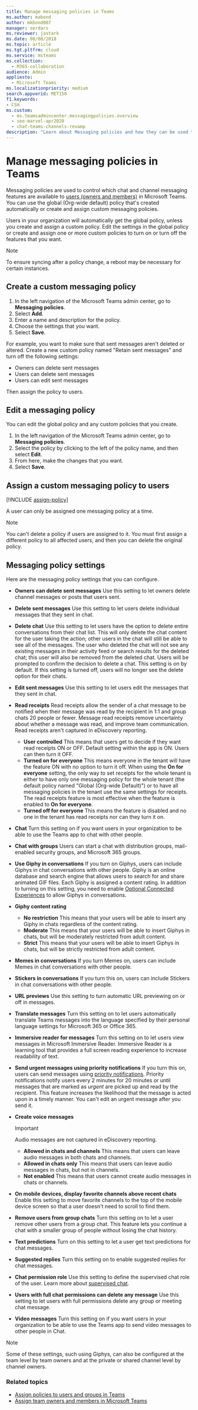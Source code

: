 ```yaml
---
title: Manage messaging policies in Teams
ms.author: mabond
author: mkbond007
manager: serdars
ms.reviewer: jastark
ms.date: 08/08/2018
ms.topic: article
ms.tgt.pltfrm: cloud
ms.service: msteams
ms.collection: 
  - M365-collaboration
audience: Admin
appliesto: 
  - Microsoft Teams
ms.localizationpriority: medium
search.appverid: MET150
f1.keywords:
- CSH
ms.custom: 
  - ms.teamsadmincenter.messagingpolicies.overview
  - seo-marvel-apr2020
  - chat-teams-channels-revamp
description: "Learn about Messaging policies and how they can be used to control chat messaging in Teams."
---
```


# Manage messaging policies in Teams

<!--- Add zone marker here--->

Messaging policies are used to control which chat and channel messaging features are available to [users (owners and members)](assign-roles-permissions.md) in Microsoft Teams. You can use the global (Org-wide default) policy that's created automatically or create and assign custom messaging policies.

Users in your organization will automatically get the global policy, unless you create and assign a custom policy. Edit the settings in the global policy or create and assign one or more custom policies to turn on or turn off the features that you want.

> [!NOTE]
> To ensure syncing after a policy change, a reboot may be necessary for certain instances. 

## Create a custom messaging policy

1. In the left navigation of the Microsoft Teams admin center, go to **Messaging policies**.
2. Select **Add**.
3. Enter a name and description for the policy.
4. Choose the settings that you want.
5. Select **Save**.

For example, you want to make sure that sent messages aren't deleted or altered. Create a new custom policy named "Retain sent messages" and turn off the following settings:

- Owners can delete sent messages
- Users can delete sent messages
- Users can edit sent messages

Then assign the policy to users.

## Edit a messaging policy

You can edit the global policy and any custom policies that you create.

1. In the left navigation of the Microsoft Teams admin center, go to **Messaging policies**.
2. Select the policy by clicking to the left of the policy name, and then select **Edit**.
3. From here, make the changes that you want.
4. Select **Save**.

## Assign a custom messaging policy to users

[!INCLUDE [assign-policy](includes/assign-policy.md)]

A user can only be assigned one messaging policy at a time.

> [!NOTE]
> You can't delete a policy if users are assigned to it. You must first assign a different policy to all affected users, and then you can delete the original policy.

<!--- End zone marker here--->

## Messaging policy settings

Here are the messaging policy settings that you can configure.

- **Owners can delete sent messages**  Use this setting to let owners delete channel messages or posts that users sent.
- **Delete sent messages** Use this setting to let users delete individual messages that they sent in chat.
- **Delete chat** Use this setting to let users have the option to delete entire conversations from their chat list. This will only delete the chat content for the user taking the action; other users in the chat will still be able to see all of the messages. The user who deleted the chat will not see any existing messages in their activity feed or search results for the deleted chat; this user will also be removed from the deleted chat. Users will be prompted to confirm the decision to delete a chat. This setting is on by default. If this setting is turned off, users will no longer see the delete option for their chats.
- **Edit sent messages** Use this setting to let users edit the messages that they sent in chat.
- **Read receipts** Read receipts allow the sender of a chat message to be notified when their message was read by the recipient in 1:1 and group chats 20 people or fewer. Message read receipts remove uncertainty about whether a message was read, and improve team communication. Read receipts aren't captured in eDiscovery reporting.  
  - **User controlled** This means that users get to decide if they want read receipts ON or OFF. Default setting within the app is ON. Users can then turn it OFF.
  - **Turned on for everyone** This means everyone in the tenant will have the feature ON with no option to turn it off. When using the **On for everyone** setting, the only way to set receipts for the whole tenant is either to have only one messaging policy for the whole tenant (the default policy named "Global (Org-wide Default)") or to have all messaging policies in the tenant use the same settings for receipts. The read receipts feature is most effective when the feature is enabled to **On for everyone**.
  - **Turned off for everyone** This means the feature is disabled and no one in the tenant has read receipts nor can they turn it on.
<a name="bkchat"> </a>

- **Chat**  Turn this setting on if you want users in your organization to be able to use the Teams app to chat with other people.
- **Chat with groups** Users can start a chat with distribution groups, mail-enabled security groups, and Microsoft 365 groups.
- **Use Giphy in conversations**  If you turn on Giphys, users can include Giphys in chat conversations with other people. Giphy is an online database and search engine that allows users to search for and share animated GIF files. Each Giphy is assigned a content rating. In addition to turning on this setting, you need to enable [Optional Connected Experiences](/deployoffice/privacy/manage-privacy-controls#policy-setting-for-optional-connected-experiences) to allow Giphys in conversations.
- **Giphy content rating**
  - **No restriction** This means that your users will be able to insert any Giphy in chats regardless of the content rating.
  - **Moderate**  This means that your users will be able to insert Giphys in chats, but will be moderately restricted from adult content.
  - **Strict**  This means that your users will be able to insert Giphys in chats, but will be strictly restricted from adult content.
- **Memes in conversations** If you turn Memes on, users can include Memes in chat conversations with other people.
- **Stickers in conversations** If you turn this on, users can include Stickers in chat conversations with other people.
- **URL previews** Use this setting to turn automatic URL previewing on or off in messages.
- **Translate messages** Turn this setting on to let users automatically translate Teams messages into the language specified by their personal language settings for Microsoft 365 or Office 365.
- **Immersive reader for messages** Turn this setting on to let users view messages in Microsoft Immersive Reader. Immersive Reader is a learning tool that provides a full screen reading experience to increase readability of text.
- **Send urgent messages using priority notifications** If you turn this on, users can send messages using [priority notifications](https://support.microsoft.com/article/mark-a-message-as-important-or-urgent-in-teams-ea99d5b6-1317-4550-8d75-86ff14cd4462). Priority notifications notify users every 2 minutes for 20 minutes or until messages that are marked as *urgent* are picked up and read by the recipient. This feature increases the likelihood that the message is acted upon in a timely manner. You can't edit an urgent message after you send it.
- **Create voice messages**
  > [!Important]
  > Audio messages are not captured in eDiscovery reporting.
  - **Allowed in chats and channels** This means that users can leave audio messages in both chats and channels.
  - **Allowed in chats only** This means that users can leave audio messages in chats, but not in channels.
  - **Not enabled** This means that users cannot create audio messages in chats or channels.  
- **On mobile devices, display favorite channels above recent chats** Enable this setting to move favorite channels to the top of the mobile device screen so that a user doesn't need to scroll to find them.
- **Remove users from group chats** Turn this setting on to let a user remove other users from a group chat. This feature lets you continue a chat with a smaller group of people without losing the chat history.
- **Text predictions** Turn on this setting to let a user get text predictions for chat messages.
- **Suggested replies**  Turn this setting on to enable suggested replies for chat messages.
- **Chat permission role** Use this setting to define the supervised chat role of the user. Learn more about [supervised chat](supervise-chats-edu.md).
- **Users with full chat permissions can delete any message** Use this setting to let users with full permissions delete any group or meeting chat message.
- **Video messages** Turn this setting on if you want users in your organization to be able to use the Teams app to send video messages to other people in Chat.

> [!NOTE]
> Some of these settings, such using Giphys, can also be configured at the team level by team owners and at the private or shared channel level by channel owners.

### Related topics

- [Assign policies to users and groups in Teams](assign-policies-users-and-groups.md)
- [Assign team owners and members in Microsoft Teams](assign-roles-permissions.md)
